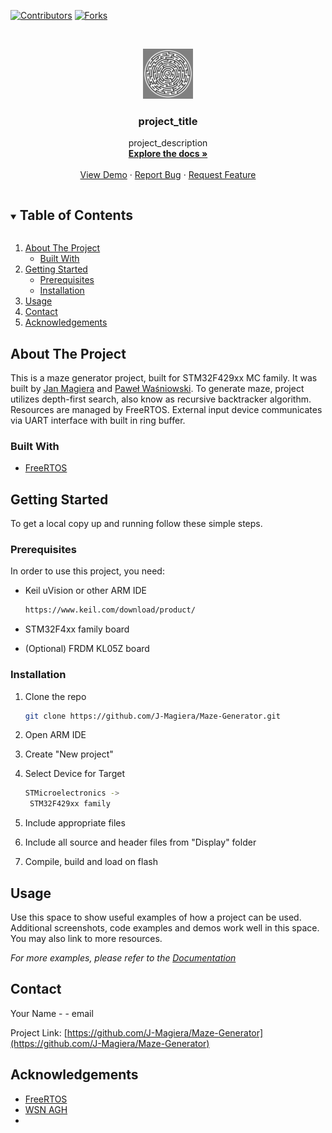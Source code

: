 <!--
*** Thanks for checking out the Best-README-Template. If you have a suggestion
*** that would make this better, please fork the repo and create a pull request
*** or simply open an issue with the tag "enhancement".
*** Thanks again! Now go create something AMAZING! :D
***
***
***
*** To avoid retyping too much info. Do a search and replace for the following:
*** github_username, repo_name, twitter_handle, email, project_title, project_description
-->



<!-- PROJECT SHIELDS -->
<!--
*** I'm using markdown "reference style" links for readability.
*** Reference links are enclosed in brackets [ ] instead of parentheses ( ).
*** See the bottom of this document for the declaration of the reference variables
*** for contributors-url, forks-url, etc. This is an optional, concise syntax you may use.
*** https://www.markdownguide.org/basic-syntax/#reference-style-links
-->
[![Contributors][contributors-shield]][contributors-url]
[![Forks][forks-shield]][forks-url]





<!-- PROJECT LOGO -->
<br />
<p align="center">
  <a href="https://github.com/J-Magiera/Maze-Generator">
    <img src="images/logo.png" alt="Logo" width="80" height="80">
  </a>

  <h3 align="center">project_title</h3>

  <p align="center">
    project_description
    <br />
    <a href="https://github.com/J-Magiera/Maze-Generator"><strong>Explore the docs »</strong></a>
    <br />
    <br />
    <a href="https://github.com/J-Magiera/Maze-Generator">View Demo</a>
    ·
    <a href="https://github.com/J-Magiera/Maze-Generator/issues">Report Bug</a>
    ·
    <a href="https://github.com/J-Magiera/Maze-Generator/issues">Request Feature</a>
  </p>
</p>



<!-- TABLE OF CONTENTS -->
<details open="open">
  <summary><h2 style="display: inline-block">Table of Contents</h2></summary>
  <ol>
    <li>
      <a href="#about-the-project">About The Project</a>
      <ul>
        <li><a href="#built-with">Built With</a></li>
      </ul>
    </li>
    <li>
      <a href="#getting-started">Getting Started</a>
      <ul>
        <li><a href="#prerequisites">Prerequisites</a></li>
        <li><a href="#installation">Installation</a></li>
      </ul>
    </li>
    <li><a href="#usage">Usage</a></li>
    <li><a href="#contact">Contact</a></li>
    <li><a href="#acknowledgements">Acknowledgements</a></li>
  </ol>
</details>



<!-- ABOUT THE PROJECT -->
## About The Project

This is a maze generator project, built for STM32F429xx MC family.
It was built by [Jan Magiera](https://github.com/J-Magiera) and [Paweł Waśniowski](https://github.com/wisnia1998).
To generate maze, project utilizes depth-first search, also know as recursive backtracker algorithm.
Resources are managed by FreeRTOS. External input device communicates via UART interface with built in ring buffer.



### Built With

* [FreeRTOS](https://www.freertos.org/)




<!-- GETTING STARTED -->
## Getting Started

To get a local copy up and running follow these simple steps.

### Prerequisites

In order to use this project, you need:
* Keil uVision or other ARM IDE
  ```sh
  https://www.keil.com/download/product/
  ```
* STM32F4xx family board

* (Optional) FRDM KL05Z board


### Installation

1. Clone the repo
   ```sh
   git clone https://github.com/J-Magiera/Maze-Generator.git
   ```
2. Open ARM IDE

3. Create "New project"

4. Select Device for Target
   ```sh
   STMicroelectronics ->
	STM32F429xx family
   ```
5. Include appropriate files

6. Include all source and header files from "Display" folder

7. Compile, build and load on flash



<!-- USAGE EXAMPLES -->
## Usage

Use this space to show useful examples of how a project can be used. Additional screenshots, code examples and demos work well in this space. You may also link to more resources.

_For more examples, please refer to the [Documentation](https://example.com)_




<!-- CONTACT -->
## Contact

Your Name -  - email

Project Link: [https://github.com/J-Magiera/Maze-Generator](https://github.com/J-Magiera/Maze-Generator)



<!-- ACKNOWLEDGEMENTS -->
## Acknowledgements

* [FreeRTOS](https://www.freertos.org/)
* [WSN AGH](http://www.wsn.agh.edu.pl/)
* []()





<!-- MARKDOWN LINKS & IMAGES -->
<!-- https://www.markdownguide.org/basic-syntax/#reference-style-links -->
[contributors-shield]: https://img.shields.io/github/contributors/github_username/repo.svg?style=for-the-badge
[contributors-url]: https://github.com/github_username/repo/graphs/contributors
[forks-shield]: https://img.shields.io/github/forks/github_username/repo.svg?style=for-the-badge
[forks-url]: https://github.com/github_username/repo/network/members
[stars-shield]: https://img.shields.io/github/stars/github_username/repo.svg?style=for-the-badge
[stars-url]: https://github.com/github_username/repo/stargazers
[issues-shield]: https://img.shields.io/github/issues/github_username/repo.svg?style=for-the-badge
[issues-url]: https://github.com/github_username/repo/issues
[license-shield]: https://img.shields.io/github/license/github_username/repo.svg?style=for-the-badge
[license-url]: https://github.com/github_username/repo/blob/master/LICENSE.txt
[linkedin-shield]: https://img.shields.io/badge/-LinkedIn-black.svg?style=for-the-badge&logo=linkedin&colorB=555
[linkedin-url]: https://linkedin.com/in/github_username
